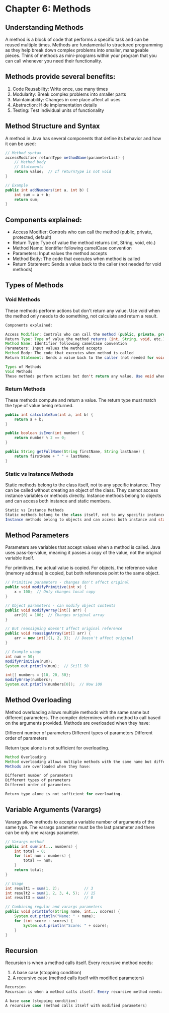 # Chapter 6: Methods
## Understanding Methods
A method is a block of code that performs a specific task and can be reused multiple times. Methods are fundamental to structured programming as they help break down complex problems into smaller, manageable pieces. Think of methods as mini-programs within your program that you can call whenever you need their functionality.

## Methods provide several benefits:
1. Code Reusability: Write once, use many times
2. Modularity: Break complex problems into smaller parts
3. Maintainability: Changes in one place affect all uses
4. Abstraction: Hide implementation details
5. Testing: Test individual units of functionality

## Method Structure and Syntax
A method in Java has several components that define its behavior and how it can be used:
```java 
// Method syntax
accessModifier returnType methodName(parameterList) {
    // Method body
    // Statements
    return value;  // If returnType is not void
}

// Example
public int addNumbers(int a, int b) {
    int sum = a + b;
    return sum;
}
```
## Components explained:

* Access Modifier: Controls who can call the method (public, private, protected, default)
* Return Type: Type of value the method returns (int, String, void, etc.)
* Method Name: Identifier following camelCase convention
* Parameters: Input values the method accepts
* Method Body: The code that executes when method is called
* Return Statement: Sends a value back to the caller (not needed for void methods)

## Types of Methods
### Void Methods
These methods perform actions but don't return any value. Use void when the method only needs to do something, not calculate and return a result.
```java
Components explained:

Access Modifier: Controls who can call the method (public, private, protected, default)
Return Type: Type of value the method returns (int, String, void, etc.)
Method Name: Identifier following camelCase convention
Parameters: Input values the method accepts
Method Body: The code that executes when method is called
Return Statement: Sends a value back to the caller (not needed for void methods)

Types of Methods
Void Methods
These methods perform actions but don't return any value. Use void when the method only needs to do something, not calculate and return a result.
```

### Return Methods
These methods compute and return a value. The return type must match the type of value being returned.
```java 
public int calculateSum(int a, int b) {
    return a + b;
}

public boolean isEven(int number) {
    return number % 2 == 0;
}

public String getFullName(String firstName, String lastName) {
    return firstName + " " + lastName;
}
```
### Static vs Instance Methods
Static methods belong to the class itself, not to any specific instance. They can be called without creating an object of the class. They cannot access instance variables or methods directly.
Instance methods belong to objects and can access both instance and static members.
```java 
Static vs Instance Methods
Static methods belong to the class itself, not to any specific instance. They can be called without creating an object of the class. They cannot access instance variables or methods directly.
Instance methods belong to objects and can access both instance and static members.
```
## Method Parameters
Parameters are variables that accept values when a method is called. Java uses pass-by-value, meaning it passes a copy of the value, not the original variable itself.

For primitives, the actual value is copied. For objects, the reference value (memory address) is copied, but both references point to the same object.
```java 
// Primitive parameters - changes don't affect original
public void modifyPrimitive(int x) {
    x = 100;  // Only changes local copy
}

// Object parameters - can modify object contents
public void modifyArray(int[] arr) {
    arr[0] = 100;  // Changes original array
}

// But reassigning doesn't affect original reference
public void reassignArray(int[] arr) {
    arr = new int[]{1, 2, 3};  // Doesn't affect original
}

// Example usage
int num = 50;
modifyPrimitive(num);
System.out.println(num);  // Still 50

int[] numbers = {10, 20, 30};
modifyArray(numbers);
System.out.println(numbers[0]);  // Now 100
```
## Method Overloading
Method overloading allows multiple methods with the same name but different parameters. The compiler determines which method to call based on the arguments provided.
Methods are overloaded when they have:

Different number of parameters
Different types of parameters
Different order of parameters

Return type alone is not sufficient for overloading.
```java 
Method Overloading
Method overloading allows multiple methods with the same name but different parameters. The compiler determines which method to call based on the arguments provided.
Methods are overloaded when they have:

Different number of parameters
Different types of parameters
Different order of parameters

Return type alone is not sufficient for overloading.
```
## Variable Arguments (Varargs)
Varargs allow methods to accept a variable number of arguments of the same type. The varargs parameter must be the last parameter and there can be only one varargs parameter.

```java 
// Varargs method
public int sum(int... numbers) {
    int total = 0;
    for (int num : numbers) {
        total += num;
    }
    return total;
}

// Usage
int result1 = sum(1, 2);           // 3
int result2 = sum(1, 2, 3, 4, 5);  // 15
int result3 = sum();               // 0

// Combining regular and varargs parameters
public void printInfo(String name, int... scores) {
    System.out.println("Name: " + name);
    for (int score : scores) {
        System.out.println("Score: " + score);
    }
}
```
## Recursion
Recursion is when a method calls itself. Every recursive method needs:

1. A base case (stopping condition)
2. A recursive case (method calls itself with modified parameters)
```java 
Recursion
Recursion is when a method calls itself. Every recursive method needs:

A base case (stopping condition)
A recursive case (method calls itself with modified parameters)
```
